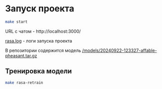 # Запуск проекта
```bash
make start
```
URL с чатом - http://localhost:3000/

[rasa.log](rasa.log) - логи запуска проекта

В репозитории содержится модель [/models/20240922-123327-affable-pheasant.tar.gz](rasa/models/20240922-123327-affable-pheasant.tar.gz)

## Тренировка модели
```bash
make rasa-retrain
```

